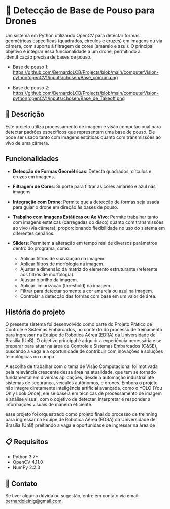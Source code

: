 # 🛬 Detecção de Base de Pouso para Drones
Um sistema em Python utilizando OpenCV para detectar formas geométricas específicas (quadrados, círculos e cruzes) em imagens ou via câmera, com suporte à filtragem de cores (amarelo e azul). O principal objetivo é integrar essa funcionalidade a um drone, permitindo a identificação precisa de bases de pouso.

- Base de pouso 1: https://github.com/BernardoLCB/Projects/blob/main/computerVision-python(openCV)/inputs/chosen/Base_comum.png
  
- Base de pouso 2: https://github.com/BernardoLCB/Projects/blob/main/computerVision-python(openCV)/inputs/chosen/Base_de_Takeoff.png

## 📌 Descrição
Este projeto utiliza processamento de imagem e visão computacional para detectar padrões específicos que representam uma base de pouso. Ele pode ser usado tanto com imagens estáticas quanto com transmissões ao vivo de uma câmera.

## Funcionalidades


- **Detecção de Formas Geométricas**: Detecta quadrados, círculos e cruzes em imagens.
  
- **Filtragem de Cores**: Suporte para filtrar as cores amarelo e azul nas imagens.
  
- **Integração com Drone**: Permite que a detecção de formas seja usada para guiar o drone em direção às bases de pouso.
  
- **Trabalho com Imagens Estáticas ou Ao Vivo**: Permite trabalhar tanto com imagens estáticas (carregadas do disco) quanto com transmissões ao vivo (via câmera), proporcionando flexibilidade no uso do sistema em diferentes cenários.
  
- **Sliders**: Permitem a alteração em tempo real de diversos parâmetros dentro do programa, como:
    - Aplicar filtros de suavização na imagem.
    - Aplicar filtros de morfologia na imagem.
    - Ajustar a dimensão da matriz do elemento estruturante (referente aos filtros de morfologia).
    - Ajustar o brilho da imagem.
    - Aplicar limiarização (threshold) na imagem.
    - Filtrar para detectar somente a cor amarela ou azul na imagem.
    - Controlar a detecção das formas com base em um valor de área.
 

## História do projeto

O presente sistema foi desenvolvido como parte do Projeto Prático de Controle e Sistemas Embarcados, no contexto do processo de treinamento para ingressar na Equipe de Robótica Aérea (EDRA) da Universidade de Brasília (UnB). O objetivo principal é adquirir a experiência necessária e se preparar para atuar na área de Controle e Sistemas Embarcados (C&SE), buscando a vaga e a oportunidade de contribuir com inovações e soluções tecnológicas no campo.

A escolha de trabalhar com o tema de Visão Computacional foi motivada pela relevância crescente dessa área na atualidade, que tem se tornado fundamental em diversas aplicações, desde a automação industrial até sistemas de segurança, veículos autônomos, e drones. Embora o projeto não integre diretamente inteligência artificial avançada, como o YOLO (You Only Look Once), ele se baseia em técnicas de processamento de imagem e análise visual, com o objetivo de detectar, interpretar e responder a informações visuais de maneira eficiente.




esse projeto foi orquestrado como projeto final do processo de treinning para ingressar na Equipe de Robótica Aérea (EDRA) da Universidade de Brasília (UnB) preitiando a vaga e oportunidade de ingressar na área de 


 
## 📋 Requisitos

- Python 3.7+
- OpenCV 4.11.0
- NumPy 2.2.3

## 📧 Contato
Se tiver alguma dúvida ou sugestão, entre em contato via email: bernardoleinig@gmail.com.
